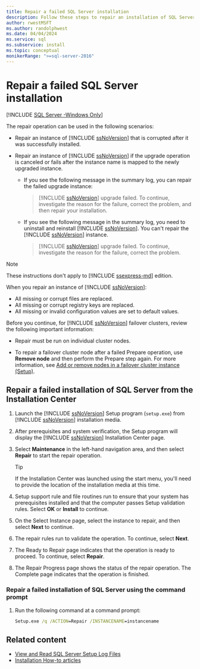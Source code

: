 ```yaml
---
title: Repair a failed SQL Server installation
description: Follow these steps to repair an installation of SQL Server Standard, Developer, and Enterprise edition.
author: rwestMSFT
ms.author: randolphwest
ms.date: 04/04/2024
ms.service: sql
ms.subservice: install
ms.topic: conceptual
monikerRange: ">=sql-server-2016"
---
```

# Repair a failed SQL Server installation

[!INCLUDE [SQL Server -Windows Only](../../includes/applies-to-version/sql-windows-only.md)]

The repair operation can be used in the following scenarios:

- Repair an instance of [!INCLUDE [ssNoVersion](../../includes/ssnoversion-md.md)] that is corrupted after it was successfully installed.

- Repair an instance of [!INCLUDE [ssNoVersion](../../includes/ssnoversion-md.md)] if the upgrade operation is canceled or fails after the instance name is mapped to the newly upgraded instance.

  - If you see the following message in the summary log, you can repair the failed upgrade instance:

    > [!INCLUDE [ssNoVersion](../../includes/ssnoversion-md.md)] upgrade failed. To continue, investigate the reason for the failure, correct the problem, and then repair your installation.

  - If you see the following message in the summary log, you need to uninstall and reinstall [!INCLUDE [ssNoVersion](../../includes/ssnoversion-md.md)]. You can't repair the [!INCLUDE [ssNoVersion](../../includes/ssnoversion-md.md)] instance.

    > [!INCLUDE [ssNoVersion](../../includes/ssnoversion-md.md)] upgrade failed. To continue, investigate the reason for the failure, correct the problem.

> [!NOTE]  
> These instructions don't apply to [!INCLUDE [ssexpress-md](../../includes/ssexpress-md.md)] edition.

When you repair an instance of [!INCLUDE [ssNoVersion](../../includes/ssnoversion-md.md)]:

- All missing or corrupt files are replaced.
- All missing or corrupt registry keys are replaced.
- All missing or invalid configuration values are set to default values.

Before you continue, for [!INCLUDE [ssNoVersion](../../includes/ssnoversion-md.md)] failover clusters, review the following important information:

- Repair must be run on individual cluster nodes.

- To repair a failover cluster node after a failed Prepare operation, use **Remove node** and then perform the Prepare step again. For more information, see [Add or remove nodes in a failover cluster instance (Setup)](../../sql-server/failover-clusters/install/add-or-remove-nodes-in-a-sql-server-failover-cluster-setup.md).

## Repair a failed installation of SQL Server from the Installation Center

1. Launch the [!INCLUDE [ssNoVersion](../../includes/ssnoversion-md.md)] Setup program (`setup.exe`) from [!INCLUDE [ssNoVersion](../../includes/ssnoversion-md.md)] installation media.

1. After prerequisites and system verification, the Setup program will display the [!INCLUDE [ssNoVersion](../../includes/ssnoversion-md.md)] Installation Center page.

1. Select **Maintenance** in the left-hand navigation area, and then select **Repair** to start the repair operation.

   > [!TIP]  
   > If the Installation Center was launched using the start menu, you'll need to provide the location of the installation media at this time.

1. Setup support rule and file routines run to ensure that your system has prerequisites installed and that the computer passes Setup validation rules. Select **OK** or **Install** to continue.

1. On the Select Instance page, select the instance to repair, and then select **Next** to continue.

1. The repair rules run to validate the operation. To continue, select **Next**.

1. The Ready to Repair page indicates that the operation is ready to proceed. To continue, select **Repair**.

1. The Repair Progress page shows the status of the repair operation. The Complete page indicates that the operation is finished.

### Repair a failed installation of SQL Server using the command prompt

1. Run the following command at a command prompt:

   ```cmd
   Setup.exe /q /ACTION=Repair /INSTANCENAME=instancename
   ```

## Related content

- [View and Read SQL Server Setup Log Files](view-and-read-sql-server-setup-log-files.md)
- [Installation How-to articles](/previous-versions/sql/)
